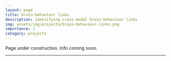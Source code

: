 ```yaml
---
layout: page
title: brain-behaviour links
description: identifying cross-modal brain-behaviour links
img: assets/img/projects/brain-behaviour-links.png
importance: 1
category: projects
---
```


Page under construction. Info coming soon.


***

